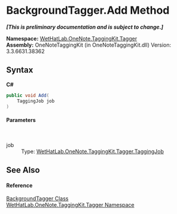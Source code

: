 # BackgroundTagger.Add Method 
 _**\[This is preliminary documentation and is subject to change.\]**_

**Namespace:**&nbsp;<a href="bf353949-2ab8-bf1a-9a78-ce64949f480c">WetHatLab.OneNote.TaggingKit.Tagger</a><br />**Assembly:**&nbsp;OneNoteTaggingKit (in OneNoteTaggingKit.dll) Version: 3.3.6631.38362

## Syntax

**C#**<br />
``` C#
public void Add(
	TaggingJob job
)
```


#### Parameters
&nbsp;<dl><dt>job</dt><dd>Type: <a href="447270ca-da51-967b-5344-b56c928c5068">WetHatLab.OneNote.TaggingKit.Tagger.TaggingJob</a><br /></dd></dl>

## See Also


#### Reference
<a href="0f08eb11-e519-8ed6-2739-ec50a42a4c5b">BackgroundTagger Class</a><br /><a href="bf353949-2ab8-bf1a-9a78-ce64949f480c">WetHatLab.OneNote.TaggingKit.Tagger Namespace</a><br />